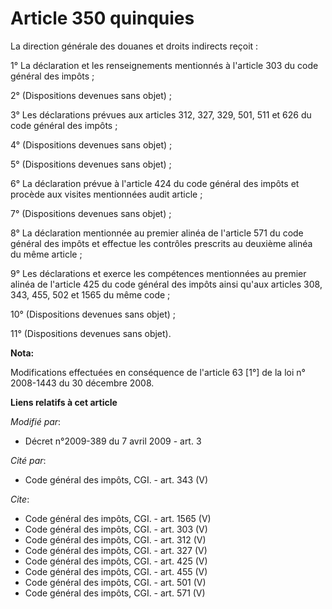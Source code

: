 # Article 350 quinquies

La direction générale des douanes et droits indirects reçoit : 

1° La déclaration et les renseignements mentionnés à l'article 303 du code général des impôts ; 

2° (Dispositions devenues sans objet) ; 

3° Les déclarations prévues aux articles 312, 327, 329, 501, 511 et 626 du code général des impôts ; 

4° (Dispositions devenues sans objet) ; 

5° (Dispositions devenues sans objet) ; 

6° La déclaration prévue à l'article 424 du code général des impôts et procède aux visites mentionnées audit article ; 

7° (Dispositions devenues sans objet) ; 

8° La déclaration mentionnée au premier alinéa de l'article 571 du code général des impôts et effectue les contrôles
prescrits au deuxième alinéa du même article ; 

9° Les déclarations et exerce les compétences mentionnées au premier alinéa de l'article 425 du code général des impôts ainsi
qu'aux articles 308, 343, 455, 502 et 1565 du même code ; 

10° (Dispositions devenues sans objet) ; 

11° (Dispositions devenues sans objet).

**Nota:**

Modifications effectuées en conséquence de l'article 63 [1°] de la loi n° 2008-1443 du 30 décembre 2008.

**Liens relatifs à cet article**

_Modifié par_:

  - Décret n°2009-389 du 7 avril 2009 - art. 3

_Cité par_:

  - Code général des impôts, CGI. - art. 343 (V)

_Cite_:

  - Code général des impôts, CGI. - art. 1565 (V)
  - Code général des impôts, CGI. - art. 303 (V)
  - Code général des impôts, CGI. - art. 312 (V)
  - Code général des impôts, CGI. - art. 327 (V)
  - Code général des impôts, CGI. - art. 425 (V)
  - Code général des impôts, CGI. - art. 455 (V)
  - Code général des impôts, CGI. - art. 501 (V)
  - Code général des impôts, CGI. - art. 571 (V)
